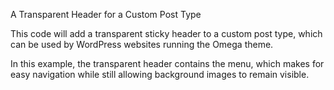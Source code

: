 A Transparent Header for a Custom Post Type

This code will add a transparent sticky header to a custom post type, which can be used by WordPress websites running the Omega theme.

In this example, the transparent header contains the menu, which makes for easy navigation while still allowing background images to remain visible.
